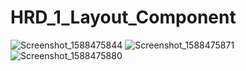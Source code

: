 # HRD_1_Layout_Component
![Screenshot_1588475844](https://user-images.githubusercontent.com/30012769/80897936-2e1bbf00-8d28-11ea-9450-24c095ee91f3.png)
![Screenshot_1588475871](https://user-images.githubusercontent.com/30012769/80897938-2fe58280-8d28-11ea-98f2-c9edd7474ded.png)
![Screenshot_1588475880](https://user-images.githubusercontent.com/30012769/80897939-307e1900-8d28-11ea-95f6-a1da3183b2cb.png)
